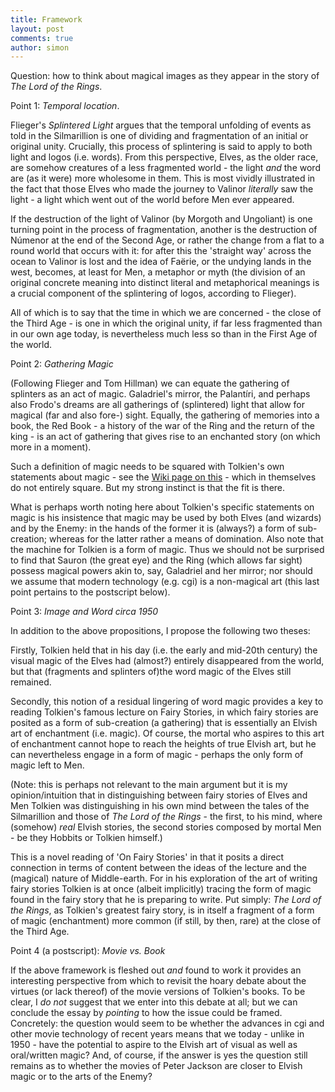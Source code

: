 ```yaml
---
title: Framework
layout: post
comments: true
author: simon
---
```


Question: how to think about magical images as they appear in the story of *The Lord of the Rings*.  

Point 1: _Temporal location_.  

Flieger's *Splintered Light* argues that the temporal unfolding of events as told in the Silmarillion is one of dividing and fragmentation of an initial or original unity. Crucially, this process of splintering is said to apply to both light and logos (i.e. words). From this perspective, Elves, as the older race, are somehow creatures of a less fragmented world - the light *and* the word are (as it were) more wholesome in them. This is most vividly illustrated in the fact that those Elves who made the journey to Valinor *literally* saw the light - a light which went out of the world before Men ever appeared.

If the destruction of the light of Valinor (by Morgoth and Ungoliant) is one turning point in the process of fragmentation, another is the destruction of Númenor at the end of the Second Age, or rather the change from a flat to a round world that occurs with it: for after this the 'straight way' across the ocean to Valinor is lost and the idea of Faërie, or the undying lands in the west, becomes, at least for Men, a metaphor or myth (the division of an original concrete meaning into distinct literal and metaphorical meanings is a crucial component of the splintering of logos, according to Flieger).

All of which is to say that the time in which we are concerned - the close of the Third Age - is one in which the original unity, if far less fragmented than in our own age today, is nevertheless much less so than in the First Age of the world.


Point 2: _Gathering Magic_

(Following Flieger and Tom Hillman) we can equate the gathering of splinters as an act of magic. Galadriel's mirror, the Palantíri, and perhaps also Frodo's dreams are all gatherings of (splintered) light that allow for magical (far and also fore-) sight. Equally, the gathering of memories into a book, the Red Book - a history of the war of the Ring and the return of the king - is an act of gathering that gives rise to an enchanted story (on which more in a moment).

Such a definition of magic needs to be squared with Tolkien's own statements about magic - see the [Wiki page on this](https://github.com/uoou/AWildernessOfDragons/wiki/Magic,-Enchantment,-Fantasy) - which in themselves do not entirely square. But my strong instinct is that the fit is there. 

What is perhaps worth noting here about Tolkien's specific statements on magic is his insistence that magic may be used by both Elves (and wizards) and by the Enemy: in the hands of the former it is (always?) a form of sub-creation; whereas for the latter rather a means of domination. Also note that the machine for Tolkien is a form of magic. Thus we should not be surprised to find that Sauron (the great eye) and the Ring (which allows far sight) possess magical powers akin to, say, Galadriel and her mirror; nor should we assume that modern technology (e.g. cgi) is a non-magical art (this last point pertains to the postscript below).


Point 3: _Image and Word circa 1950_  

In addition to the above propositions, I propose the following two theses: 

Firstly, Tolkien held that in his day (i.e. the early and mid-20th century) the visual magic of the Elves had (almost?) entirely disappeared from the world, but that (fragments and splinters of)the word magic of the Elves still remained. 

Secondly, this notion of a residual lingering of word magic provides a key to reading Tolkien's famous lecture on Fairy Stories, in which fairy stories are posited as a form of sub-creation (a gathering) that is essentially an Elvish art of enchantment (i.e. magic). Of course, the mortal who aspires to this art of enchantment cannot hope to reach the heights of true Elvish art, but he can nevertheless engage in a form of magic - perhaps the only form of magic left to Men.

(Note: this is perhaps not relevant to the main argument but it is my opinion/intuition that in distinguishing between fairy stories of Elves and Men Tolkien was distinguishing in his own mind between the tales of the Silmarillion and those of *The Lord of the Rings* - the first, to his mind, where (somehow) *real* Elvish stories, the second stories composed by mortal Men - be they Hobbits or Tolkien himself.)

This is a novel reading of 'On Fairy Stories' in that it posits a direct connection in terms of content between the ideas of the lecture and the (magical) nature of Middle-earth. For in his exploration of the art of writing fairy stories Tolkien is at once (albeit implicitly) tracing the form of magic found in the fairy story that he is preparing to write. Put simply: *The Lord of the Rings*, as Tolkien's greatest fairy story, is in itself a fragment of a form of magic (enchantment) more common (if still, by then, rare) at the close of the Third Age.


Point 4 (a postscript): _Movie vs. Book_  

If the above framework is fleshed out *and* found to work it provides an interesting perspective from which to revisit the hoary debate about the virtues (or lack thereof) of the movie versions of Tolkien's books. To be clear, I *do not* suggest that we enter into this debate at all; but we can conclude the essay by *pointing* to how the issue could be framed. Concretely: the question would seem to be whether the advances in cgi and other movie technology of recent years means that we today - unlike in 1950 - have the potential to aspire to the Elvish art of visual as well as oral/written magic? And, of course, if the answer is yes the question still remains as to whether the movies of Peter Jackson are closer to Elvish magic or to the arts of the Enemy?
